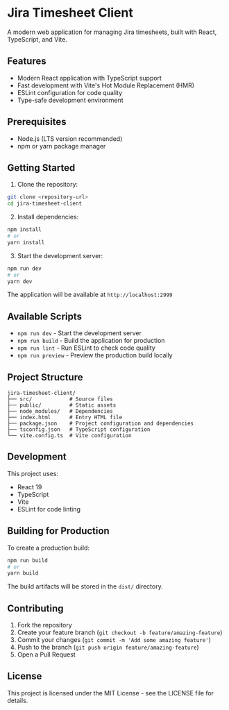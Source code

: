 # Jira Timesheet Client

A modern web application for managing Jira timesheets, built with React, TypeScript, and Vite.

## Features

- Modern React application with TypeScript support
- Fast development with Vite's Hot Module Replacement (HMR)
- ESLint configuration for code quality
- Type-safe development environment

## Prerequisites

- Node.js (LTS version recommended)
- npm or yarn package manager

## Getting Started

1. Clone the repository:
```bash
git clone <repository-url>
cd jira-timesheet-client
```

2. Install dependencies:
```bash
npm install
# or
yarn install
```

3. Start the development server:
```bash
npm run dev
# or
yarn dev
```

The application will be available at `http://localhost:2999`

## Available Scripts

- `npm run dev` - Start the development server
- `npm run build` - Build the application for production
- `npm run lint` - Run ESLint to check code quality
- `npm run preview` - Preview the production build locally

## Project Structure

```
jira-timesheet-client/
├── src/            # Source files
├── public/         # Static assets
├── node_modules/   # Dependencies
├── index.html      # Entry HTML file
├── package.json    # Project configuration and dependencies
├── tsconfig.json   # TypeScript configuration
└── vite.config.ts  # Vite configuration
```

## Development

This project uses:
- React 19
- TypeScript
- Vite
- ESLint for code linting

## Building for Production

To create a production build:

```bash
npm run build
# or
yarn build
```

The build artifacts will be stored in the `dist/` directory.

## Contributing

1. Fork the repository
2. Create your feature branch (`git checkout -b feature/amazing-feature`)
3. Commit your changes (`git commit -m 'Add some amazing feature'`)
4. Push to the branch (`git push origin feature/amazing-feature`)
5. Open a Pull Request

## License

This project is licensed under the MIT License - see the LICENSE file for details.
